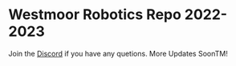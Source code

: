 # Westmoor Robotics Repo 2022-2023

Join the [Discord](https://discord.gg/UwSBRcx8d2) if you have any quetions. More Updates SoonTM!
